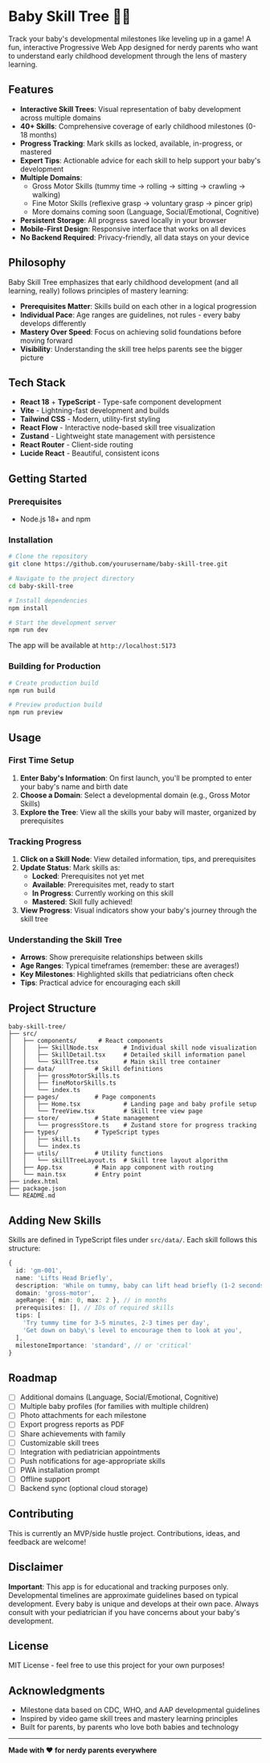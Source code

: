 # Baby Skill Tree 🍼🌳

Track your baby's developmental milestones like leveling up in a game! A fun, interactive Progressive Web App designed for nerdy parents who want to understand early childhood development through the lens of mastery learning.

## Features

- **Interactive Skill Trees**: Visual representation of baby development across multiple domains
- **40+ Skills**: Comprehensive coverage of early childhood milestones (0-18 months)
- **Progress Tracking**: Mark skills as locked, available, in-progress, or mastered
- **Expert Tips**: Actionable advice for each skill to help support your baby's development
- **Multiple Domains**:
  - Gross Motor Skills (tummy time → rolling → sitting → crawling → walking)
  - Fine Motor Skills (reflexive grasp → voluntary grasp → pincer grip)
  - More domains coming soon (Language, Social/Emotional, Cognitive)
- **Persistent Storage**: All progress saved locally in your browser
- **Mobile-First Design**: Responsive interface that works on all devices
- **No Backend Required**: Privacy-friendly, all data stays on your device

## Philosophy

Baby Skill Tree emphasizes that early childhood development (and all learning, really) follows principles of mastery learning:

- **Prerequisites Matter**: Skills build on each other in a logical progression
- **Individual Pace**: Age ranges are guidelines, not rules - every baby develops differently
- **Mastery Over Speed**: Focus on achieving solid foundations before moving forward
- **Visibility**: Understanding the skill tree helps parents see the bigger picture

## Tech Stack

- **React 18** + **TypeScript** - Type-safe component development
- **Vite** - Lightning-fast development and builds
- **Tailwind CSS** - Modern, utility-first styling
- **React Flow** - Interactive node-based skill tree visualization
- **Zustand** - Lightweight state management with persistence
- **React Router** - Client-side routing
- **Lucide React** - Beautiful, consistent icons

## Getting Started

### Prerequisites

- Node.js 18+ and npm

### Installation

```bash
# Clone the repository
git clone https://github.com/yourusername/baby-skill-tree.git

# Navigate to the project directory
cd baby-skill-tree

# Install dependencies
npm install

# Start the development server
npm run dev
```

The app will be available at `http://localhost:5173`

### Building for Production

```bash
# Create production build
npm run build

# Preview production build
npm run preview
```

## Usage

### First Time Setup

1. **Enter Baby's Information**: On first launch, you'll be prompted to enter your baby's name and birth date
2. **Choose a Domain**: Select a developmental domain (e.g., Gross Motor Skills)
3. **Explore the Tree**: View all the skills your baby will master, organized by prerequisites

### Tracking Progress

1. **Click on a Skill Node**: View detailed information, tips, and prerequisites
2. **Update Status**: Mark skills as:
   - **Locked**: Prerequisites not yet met
   - **Available**: Prerequisites met, ready to start
   - **In Progress**: Currently working on this skill
   - **Mastered**: Skill fully achieved!
3. **View Progress**: Visual indicators show your baby's journey through the skill tree

### Understanding the Skill Tree

- **Arrows**: Show prerequisite relationships between skills
- **Age Ranges**: Typical timeframes (remember: these are averages!)
- **Key Milestones**: Highlighted skills that pediatricians often check
- **Tips**: Practical advice for encouraging each skill

## Project Structure

```
baby-skill-tree/
├── src/
│   ├── components/      # React components
│   │   ├── SkillNode.tsx       # Individual skill node visualization
│   │   ├── SkillDetail.tsx     # Detailed skill information panel
│   │   └── SkillTree.tsx       # Main skill tree container
│   ├── data/           # Skill definitions
│   │   ├── grossMotorSkills.ts
│   │   ├── fineMotorSkills.ts
│   │   └── index.ts
│   ├── pages/          # Page components
│   │   ├── Home.tsx            # Landing page and baby profile setup
│   │   └── TreeView.tsx        # Skill tree view page
│   ├── store/          # State management
│   │   └── progressStore.ts    # Zustand store for progress tracking
│   ├── types/          # TypeScript types
│   │   ├── skill.ts
│   │   └── index.ts
│   ├── utils/          # Utility functions
│   │   └── skillTreeLayout.ts  # Skill tree layout algorithm
│   ├── App.tsx         # Main app component with routing
│   └── main.tsx        # Entry point
├── index.html
├── package.json
└── README.md
```

## Adding New Skills

Skills are defined in TypeScript files under `src/data/`. Each skill follows this structure:

```typescript
{
  id: 'gm-001',
  name: 'Lifts Head Briefly',
  description: 'While on tummy, baby can lift head briefly (1-2 seconds)',
  domain: 'gross-motor',
  ageRange: { min: 0, max: 2 }, // in months
  prerequisites: [], // IDs of required skills
  tips: [
    'Try tummy time for 3-5 minutes, 2-3 times per day',
    'Get down on baby\'s level to encourage them to look at you',
  ],
  milestoneImportance: 'standard', // or 'critical'
}
```

## Roadmap

- [ ] Additional domains (Language, Social/Emotional, Cognitive)
- [ ] Multiple baby profiles (for families with multiple children)
- [ ] Photo attachments for each milestone
- [ ] Export progress reports as PDF
- [ ] Share achievements with family
- [ ] Customizable skill trees
- [ ] Integration with pediatrician appointments
- [ ] Push notifications for age-appropriate skills
- [ ] PWA installation prompt
- [ ] Offline support
- [ ] Backend sync (optional cloud storage)

## Contributing

This is currently an MVP/side hustle project. Contributions, ideas, and feedback are welcome!

## Disclaimer

**Important**: This app is for educational and tracking purposes only. Developmental timelines are approximate guidelines based on typical development. Every baby is unique and develops at their own pace. Always consult with your pediatrician if you have concerns about your baby's development.

## License

MIT License - feel free to use this project for your own purposes!

## Acknowledgments

- Milestone data based on CDC, WHO, and AAP developmental guidelines
- Inspired by video game skill trees and mastery learning principles
- Built for parents, by parents who love both babies and technology

---

**Made with ❤️ for nerdy parents everywhere**
